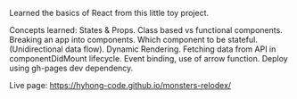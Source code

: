 Learned the basics of React from this little toy project.

Concepts learned:
States & Props.
Class based vs functional components.
Breaking an app into components.
Which component to be stateful. (Unidirectional data flow).
Dynamic Rendering.
Fetching data from API in componentDidMount lifecycle.
Event binding, use of arrow function.
Deploy using gh-pages dev dependency.

Live page: https://hyhong-code.github.io/monsters-relodex/
